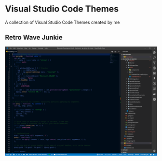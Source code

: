 # Visual Studio Code Themes
A collection of Visual Studio Code Themes created by me

## Retro Wave Junkie

![](https://github.com/kasuken/Visual-Studio-Code-Themes/raw/master/retro-wave-junkie/RetroWaveJunkieMainScreen.jpg)
